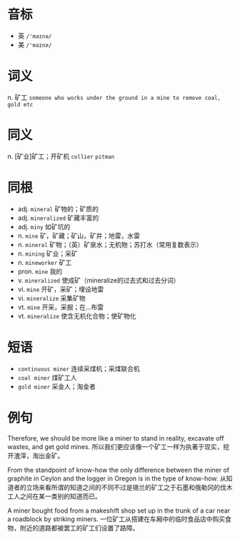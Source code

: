 # 音标

- 英 `/'maɪnə/`
- 美 `/'maɪnɚ/`

# 词义

n. 矿工
`someone who works under the ground in a mine to remove coal, gold etc`

# 同义

n. [矿业]矿工；开矿机
`collier` `pitman`

# 同根

- adj. `mineral` 矿物的；矿质的
- adj. `mineralized` 矿藏丰富的
- adj. `miny` 如矿坑的
- n. `mine` 矿，矿藏；矿山，矿井；地雷，水雷
- n. `mineral` 矿物；（英）矿泉水；无机物；苏打水（常用复数表示）
- n. `mining` 矿业；采矿
- n. `mineworker` 矿工
- pron. `mine` 我的
- v. `mineralized` 使成矿（mineralize的过去式和过去分词）
- vi. `mine` 开矿，采矿；埋设地雷
- vi. `mineralize` 采集矿物
- vt. `mine` 开采，采掘；在…布雷
- vt. `mineralize` 使含无机化合物；使矿物化

# 短语

- `continuous miner` 连续采煤机；采煤联合机
- `coal miner` 煤矿工人
- `gold miner` 采金人；淘金者

# 例句

Therefore, we should be more like a miner to stand in reality, excavate off wastes, and get gold mines.
所以我们更应该像一个矿工一样为执著于现实，挖开渣滓，淘出金矿。

From the standpoint of know-how the only difference between the miner of graphite in Ceylon and the logger in Oregon is in the type of know-how.
从知道者的立场来看所谓的知道之间的不同不过是锡兰的矿工之于石墨和俄勒冈的伐木工人之间在某一类别的知道而已。

A miner bought food from a makeshift shop set up in the trunk of a car near a roadblock by striking miners.
一位矿工从搭建在车厢中的临时食品店中购买食物，附近的道路都被罢工的矿工们设置了路障。


